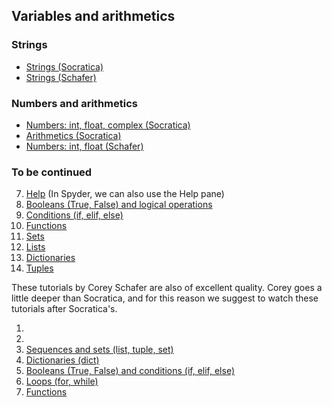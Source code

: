 ## Variables and arithmetics

### Strings
- [Strings (Socratica)](https://www.youtube.com/watch?v=iAzShkKzpJo&list=PLi01XoE8jYohWFPpC17Z-wWhPOSuh8Er-&index=4&t=41s)
- [Strings (Schafer)](https://www.youtube.com/watch?v=YYXdXT2l-Gg&list=PL-osiE80TeTskrapNbzXhwoFUiLCjGgY7&index=2&t=0s)

### Numbers and arithmetics

- [Numbers: int, float, complex (Socratica)](https://www.youtube.com/watch?v=_87ASgggEg0&list=PLi01XoE8jYohWFPpC17Z-wWhPOSuh8Er-&index=6&t=6s)
- [Arithmetics (Socratica)](https://www.youtube.com/watch?v=Aj8FQRIHJSc&list=PLi01XoE8jYohWFPpC17Z-wWhPOSuh8Er-&index=8&t=0s)
- [Numbers: int, float (Schafer)](https://www.youtube.com/watch?v=khKv-8q7YmY&list=PL-osiE80TeTskrapNbzXhwoFUiLCjGgY7&index=4&t=0s)

### To be continued

7. [Help](https://www.youtube.com/watch?v=BVXv0-1Rcc8&list=PLi01XoE8jYohWFPpC17Z-wWhPOSuh8Er-&index=9&t=84s) (In Spyder, we can also use the Help pane)
8. [Booleans (True, False) and logical operations](https://www.youtube.com/watch?v=9OK32jb_TdI&list=PLi01XoE8jYohWFPpC17Z-wWhPOSuh8Er-&index=10&t=0s)
9. [Conditions (if, elif, else)](https://www.youtube.com/watch?v=f4KOjWS_KZs&list=PLi01XoE8jYohWFPpC17Z-wWhPOSuh8Er-&index=12&t=0s)
10. [Functions](https://www.youtube.com/watch?v=NE97ylAnrz4&list=PLi01XoE8jYohWFPpC17Z-wWhPOSuh8Er-&index=13&t=0s)
11. [Sets](https://www.youtube.com/watch?v=sBvaPopWOmQ&list=PLi01XoE8jYohWFPpC17Z-wWhPOSuh8Er-&index=14&t=0s)
12. [Lists](https://www.youtube.com/watch?v=ohCDWZgNIU0&list=PLi01XoE8jYohWFPpC17Z-wWhPOSuh8Er-&index=15&t=0s)
13. [Dictionaries](https://www.youtube.com/watch?v=XCcpzWs-CI4&list=PLi01XoE8jYohWFPpC17Z-wWhPOSuh8Er-&index=16&t=193s)
14. [Tuples](https://www.youtube.com/watch?v=NI26dqhs2Rk&list=PLi01XoE8jYohWFPpC17Z-wWhPOSuh8Er-&index=17&t=148s)

These tutorials by Corey Schafer are also of excellent quality. Corey goes a little deeper than Socratica, and for this reason we suggest to watch these tutorials after Socratica's.

1. 
2. 
3. [Sequences and sets (list, tuple, set)](https://www.youtube.com/watch?v=W8KRzm-HUcc&list=PL-osiE80TeTskrapNbzXhwoFUiLCjGgY7&index=5&t=0s)
4. [Dictionaries (dict)](https://www.youtube.com/watch?v=daefaLgNkw0&list=PL-osiE80TeTskrapNbzXhwoFUiLCjGgY7&index=6&t=0s)
5. [Booleans (True, False) and conditions (if, elif, else)](https://www.youtube.com/watch?v=DZwmZ8Usvnk&list=PL-osiE80TeTskrapNbzXhwoFUiLCjGgY7&index=7&t=0s)
6. [Loops (for, while)](https://www.youtube.com/watch?v=6iF8Xb7Z3wQ&list=PL-osiE80TeTskrapNbzXhwoFUiLCjGgY7&index=8&t=0s)
7. [Functions](https://www.youtube.com/watch?v=9Os0o3wzS_I&list=PL-osiE80TeTskrapNbzXhwoFUiLCjGgY7&index=9&t=0s)

